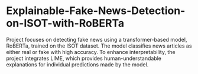# Explainable-Fake-News-Detection-on-ISOT-with-RoBERTa
Project focuses on detecting fake news using a transformer-based model, RoBERTa, trained on the ISOT dataset. The model classifies news articles as either real or fake with high accuracy. To enhance interpretability, the project integrates LIME, which provides human-understandable explanations for individual predictions made by the model.

